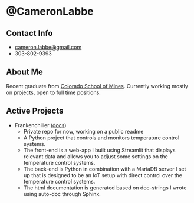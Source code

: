 # @CameronLabbe
## Contact Info
  * cameron.labbe@gmail.com
  * 303-802-9393
## About Me
Recent graduate from [Colorado School of Mines](https://www.mines.edu/).
Currently working mostly on projects, open to full time positions.
## Active Projects
  * Frankenchiller ([docs](https://docs.frankenchiller.com/))
      * Private repo for now, working on a public readme
      * A Python project that controls and monitors temperature control systems.
      * The front-end is a web-app I built using Streamlit that displays relevant data and allows you to adjust some settings on the temperature control systems.
      * The back-end is Python in combination with a MariaDB server I set up that is designed to be an IoT setup with direct control over the temperature control systems.
      * The html documentation is generated based on doc-strings I wrote using auto-doc through Sphinx.
